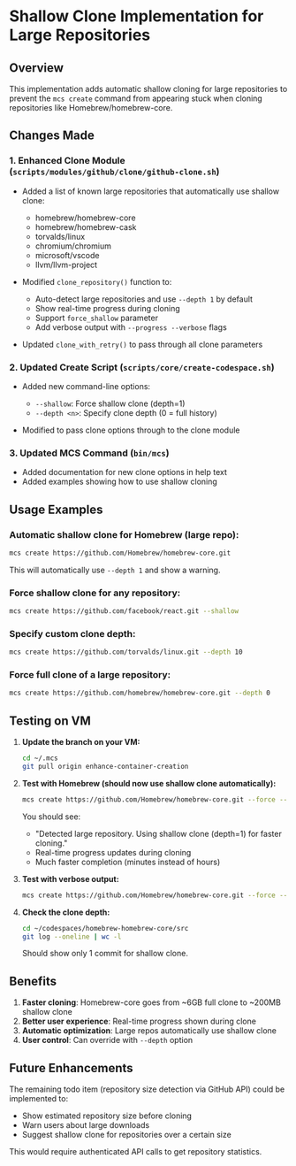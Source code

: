 # Shallow Clone Implementation for Large Repositories

## Overview

This implementation adds automatic shallow cloning for large repositories to prevent the `mcs create` command from appearing stuck when cloning repositories like Homebrew/homebrew-core.

## Changes Made

### 1. Enhanced Clone Module (`scripts/modules/github/clone/github-clone.sh`)

- Added a list of known large repositories that automatically use shallow clone:
  - homebrew/homebrew-core
  - homebrew/homebrew-cask
  - torvalds/linux
  - chromium/chromium
  - microsoft/vscode
  - llvm/llvm-project

- Modified `clone_repository()` function to:
  - Auto-detect large repositories and use `--depth 1` by default
  - Show real-time progress during cloning
  - Support `force_shallow` parameter
  - Add verbose output with `--progress --verbose` flags

- Updated `clone_with_retry()` to pass through all clone parameters

### 2. Updated Create Script (`scripts/core/create-codespace.sh`)

- Added new command-line options:
  - `--shallow`: Force shallow clone (depth=1)
  - `--depth <n>`: Specify clone depth (0 = full history)

- Modified to pass clone options through to the clone module

### 3. Updated MCS Command (`bin/mcs`)

- Added documentation for new clone options in help text
- Added examples showing how to use shallow cloning

## Usage Examples

### Automatic shallow clone for Homebrew (large repo):
```bash
mcs create https://github.com/Homebrew/homebrew-core.git
```
This will automatically use `--depth 1` and show a warning.

### Force shallow clone for any repository:
```bash
mcs create https://github.com/facebook/react.git --shallow
```

### Specify custom clone depth:
```bash
mcs create https://github.com/torvalds/linux.git --depth 10
```

### Force full clone of a large repository:
```bash
mcs create https://github.com/homebrew/homebrew-core.git --depth 0
```

## Testing on VM

1. **Update the branch on your VM:**
   ```bash
   cd ~/.mcs
   git pull origin enhance-container-creation
   ```

2. **Test with Homebrew (should now use shallow clone automatically):**
   ```bash
   mcs create https://github.com/Homebrew/homebrew-core.git --force --debug
   ```
   
   You should see:
   - "Detected large repository. Using shallow clone (depth=1) for faster cloning."
   - Real-time progress updates during cloning
   - Much faster completion (minutes instead of hours)

3. **Test with verbose output:**
   ```bash
   mcs create https://github.com/Homebrew/homebrew-core.git --force --verbose
   ```

4. **Check the clone depth:**
   ```bash
   cd ~/codespaces/homebrew-homebrew-core/src
   git log --oneline | wc -l
   ```
   Should show only 1 commit for shallow clone.

## Benefits

1. **Faster cloning**: Homebrew-core goes from ~6GB full clone to ~200MB shallow clone
2. **Better user experience**: Real-time progress shown during clone
3. **Automatic optimization**: Large repos automatically use shallow clone
4. **User control**: Can override with `--depth` option

## Future Enhancements

The remaining todo item (repository size detection via GitHub API) could be implemented to:
- Show estimated repository size before cloning
- Warn users about large downloads
- Suggest shallow clone for repositories over a certain size

This would require authenticated API calls to get repository statistics.